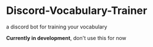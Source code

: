 # Discord-Vocabulary-Trainer

a discord bot for training your vocabulary  

**Currently in development**, don't use this for now